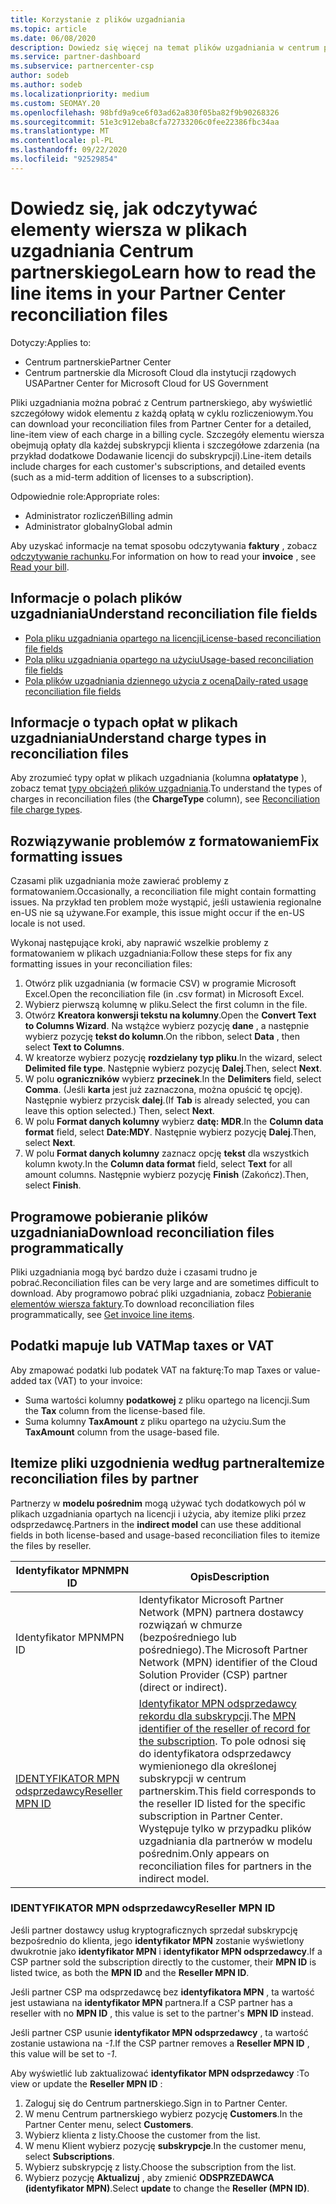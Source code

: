 ```yaml
---
title: Korzystanie z plików uzgadniania
ms.topic: article
ms.date: 06/08/2020
description: Dowiedz się więcej na temat plików uzgadniania w centrum partnerskim i interpretacji szczegółowych widoków elementów wierszy opłat dla danego cyklu rozliczeniowego.
ms.service: partner-dashboard
ms.subservice: partnercenter-csp
author: sodeb
ms.author: sodeb
ms.localizationpriority: medium
ms.custom: SEOMAY.20
ms.openlocfilehash: 98bfd9a9ce6f03ad62a830f05ba82f9b90268326
ms.sourcegitcommit: 51e3c912eba8cfa72733206c0fee22386fbc34aa
ms.translationtype: MT
ms.contentlocale: pl-PL
ms.lasthandoff: 09/22/2020
ms.locfileid: "92529854"
---
```

# <a name="learn-how-to-read-the-line-items-in-your-partner-center-reconciliation-files"></a><span data-ttu-id="655ac-103">Dowiedz się, jak odczytywać elementy wiersza w plikach uzgadniania Centrum partnerskiego</span><span class="sxs-lookup"><span data-stu-id="655ac-103">Learn how to read the line items in your Partner Center reconciliation files</span></span>

<span data-ttu-id="655ac-104">Dotyczy:</span><span class="sxs-lookup"><span data-stu-id="655ac-104">Applies to:</span></span>

- <span data-ttu-id="655ac-105">Centrum partnerskie</span><span class="sxs-lookup"><span data-stu-id="655ac-105">Partner Center</span></span>
- <span data-ttu-id="655ac-106">Centrum partnerskie dla Microsoft Cloud dla instytucji rządowych USA</span><span class="sxs-lookup"><span data-stu-id="655ac-106">Partner Center for Microsoft Cloud for US Government</span></span>

<span data-ttu-id="655ac-107">Pliki uzgadniania można pobrać z Centrum partnerskiego, aby wyświetlić szczegółowy widok elementu z każdą opłatą w cyklu rozliczeniowym.</span><span class="sxs-lookup"><span data-stu-id="655ac-107">You can download your reconciliation files from Partner Center for a detailed, line-item view of each charge in a billing cycle.</span></span> <span data-ttu-id="655ac-108">Szczegóły elementu wiersza obejmują opłaty dla każdej subskrypcji klienta i szczegółowe zdarzenia (na przykład dodatkowe Dodawanie licencji do subskrypcji).</span><span class="sxs-lookup"><span data-stu-id="655ac-108">Line-item details include charges for each customer's subscriptions, and detailed events (such as a mid-term addition of licenses to a subscription).</span></span>

<span data-ttu-id="655ac-109">Odpowiednie role:</span><span class="sxs-lookup"><span data-stu-id="655ac-109">Appropriate roles:</span></span>

- <span data-ttu-id="655ac-110">Administrator rozliczeń</span><span class="sxs-lookup"><span data-stu-id="655ac-110">Billing admin</span></span>
- <span data-ttu-id="655ac-111">Administrator globalny</span><span class="sxs-lookup"><span data-stu-id="655ac-111">Global admin</span></span>

<span data-ttu-id="655ac-112">Aby uzyskać informacje na temat sposobu odczytywania **faktury** , zobacz [odczytywanie rachunku](read-your-bill.md).</span><span class="sxs-lookup"><span data-stu-id="655ac-112">For information on how to read your **invoice** , see [Read your bill](read-your-bill.md).</span></span>

## <a name="understand-reconciliation-file-fields"></a><span data-ttu-id="655ac-113">Informacje o polach plików uzgadniania</span><span class="sxs-lookup"><span data-stu-id="655ac-113">Understand reconciliation file fields</span></span>

- [<span data-ttu-id="655ac-114">Pola pliku uzgadniania opartego na licencji</span><span class="sxs-lookup"><span data-stu-id="655ac-114">License-based reconciliation file fields</span></span>](license-based-recon-files.md)
- [<span data-ttu-id="655ac-115">Pola pliku uzgadniania opartego na użyciu</span><span class="sxs-lookup"><span data-stu-id="655ac-115">Usage-based reconciliation file fields</span></span>](usage-based-recon-files.md)
- [<span data-ttu-id="655ac-116">Pola plików uzgadniania dziennego użycia z oceną</span><span class="sxs-lookup"><span data-stu-id="655ac-116">Daily-rated usage reconciliation file fields</span></span>](daily-rated-usage-recon-files.md)

## <a name="understand-charge-types-in-reconciliation-files"></a><span data-ttu-id="655ac-117">Informacje o typach opłat w plikach uzgadniania</span><span class="sxs-lookup"><span data-stu-id="655ac-117">Understand charge types in reconciliation files</span></span>

<span data-ttu-id="655ac-118">Aby zrozumieć typy opłat w plikach uzgadniania (kolumna **opłatatype** ), zobacz temat [typy obciążeń plików uzgadniania](recon-file-charge-types.md).</span><span class="sxs-lookup"><span data-stu-id="655ac-118">To understand the types of charges in reconciliation files (the **ChargeType** column), see [Reconciliation file charge types](recon-file-charge-types.md).</span></span>

## <a name="fix-formatting-issues"></a><span data-ttu-id="655ac-119">Rozwiązywanie problemów z formatowaniem</span><span class="sxs-lookup"><span data-stu-id="655ac-119">Fix formatting issues</span></span>

<span data-ttu-id="655ac-120">Czasami plik uzgadniania może zawierać problemy z formatowaniem.</span><span class="sxs-lookup"><span data-stu-id="655ac-120">Occasionally, a reconciliation file might contain formatting issues.</span></span> <span data-ttu-id="655ac-121">Na przykład ten problem może wystąpić, jeśli ustawienia regionalne en-US nie są używane.</span><span class="sxs-lookup"><span data-stu-id="655ac-121">For example, this issue might occur if the en-US locale is not used.</span></span>

<span data-ttu-id="655ac-122">Wykonaj następujące kroki, aby naprawić wszelkie problemy z formatowaniem w plikach uzgadniania:</span><span class="sxs-lookup"><span data-stu-id="655ac-122">Follow these steps for fix any formatting issues in your reconciliation files:</span></span>

1. <span data-ttu-id="655ac-123">Otwórz plik uzgadniania (w formacie CSV) w programie Microsoft Excel.</span><span class="sxs-lookup"><span data-stu-id="655ac-123">Open the reconciliation file (in .csv format) in Microsoft Excel.</span></span>
2. <span data-ttu-id="655ac-124">Wybierz pierwszą kolumnę w pliku.</span><span class="sxs-lookup"><span data-stu-id="655ac-124">Select the first column in the file.</span></span>
3. <span data-ttu-id="655ac-125">Otwórz **Kreatora konwersji tekstu na kolumny**.</span><span class="sxs-lookup"><span data-stu-id="655ac-125">Open the **Convert Text to Columns Wizard**.</span></span> <span data-ttu-id="655ac-126">Na wstążce wybierz pozycję **dane** , a następnie wybierz pozycję **tekst do kolumn**.</span><span class="sxs-lookup"><span data-stu-id="655ac-126">On the ribbon, select **Data** , then select **Text to Columns**.</span></span>
4. <span data-ttu-id="655ac-127">W kreatorze wybierz pozycję **rozdzielany typ pliku**.</span><span class="sxs-lookup"><span data-stu-id="655ac-127">In the wizard, select **Delimited file type**.</span></span> <span data-ttu-id="655ac-128">Następnie wybierz pozycję **Dalej**.</span><span class="sxs-lookup"><span data-stu-id="655ac-128">Then, select **Next**.</span></span>
5. <span data-ttu-id="655ac-129">W polu **ograniczników** wybierz **przecinek**.</span><span class="sxs-lookup"><span data-stu-id="655ac-129">In the **Delimiters** field, select **Comma**.</span></span> <span data-ttu-id="655ac-130">(Jeśli **karta** jest już zaznaczona, można opuścić tę opcję). Następnie wybierz przycisk **dalej**.</span><span class="sxs-lookup"><span data-stu-id="655ac-130">(If **Tab** is already selected, you can leave this option selected.) Then, select **Next**.</span></span>
6. <span data-ttu-id="655ac-131">W polu **Format danych kolumny** wybierz **datę: MDR**.</span><span class="sxs-lookup"><span data-stu-id="655ac-131">In the **Column data format** field, select **Date:MDY**.</span></span> <span data-ttu-id="655ac-132">Następnie wybierz pozycję **Dalej**.</span><span class="sxs-lookup"><span data-stu-id="655ac-132">Then, select **Next**.</span></span>
7. <span data-ttu-id="655ac-133">W polu **Format danych kolumny** zaznacz opcję **tekst** dla wszystkich kolumn kwoty.</span><span class="sxs-lookup"><span data-stu-id="655ac-133">In the **Column data format** field, select **Text** for all amount columns.</span></span> <span data-ttu-id="655ac-134">Następnie wybierz pozycję **Finish** (Zakończ).</span><span class="sxs-lookup"><span data-stu-id="655ac-134">Then, select **Finish**.</span></span>

## <a name="download-reconciliation-files-programmatically"></a><span data-ttu-id="655ac-135">Programowe pobieranie plików uzgadniania</span><span class="sxs-lookup"><span data-stu-id="655ac-135">Download reconciliation files programmatically</span></span>

<span data-ttu-id="655ac-136">Pliki uzgadniania mogą być bardzo duże i czasami trudno je pobrać.</span><span class="sxs-lookup"><span data-stu-id="655ac-136">Reconciliation files can be very large and are sometimes difficult to download.</span></span> <span data-ttu-id="655ac-137">Aby programowo pobrać pliki uzgadniania, zobacz [Pobieranie elementów wiersza faktury](/partner-center/develop/get-invoiceline-items).</span><span class="sxs-lookup"><span data-stu-id="655ac-137">To download reconciliation files programmatically, see [Get invoice line items](/partner-center/develop/get-invoiceline-items).</span></span>

## <a name="map-taxes-or-vat"></a><span data-ttu-id="655ac-138">Podatki mapuje lub VAT</span><span class="sxs-lookup"><span data-stu-id="655ac-138">Map taxes or VAT</span></span>

<span data-ttu-id="655ac-139">Aby zmapować podatki lub podatek VAT na fakturę:</span><span class="sxs-lookup"><span data-stu-id="655ac-139">To map Taxes or value-added tax (VAT) to your invoice:</span></span>

- <span data-ttu-id="655ac-140">Suma wartości kolumny **podatkowej** z pliku opartego na licencji.</span><span class="sxs-lookup"><span data-stu-id="655ac-140">Sum the **Tax** column from the license-based file.</span></span>
- <span data-ttu-id="655ac-141">Suma kolumny **TaxAmount** z pliku opartego na użyciu.</span><span class="sxs-lookup"><span data-stu-id="655ac-141">Sum the **TaxAmount** column from the usage-based file.</span></span>

## <a name="itemize-reconciliation-files-by-partner"></a><span data-ttu-id="655ac-142">Itemize pliki uzgodnienia według partnera</span><span class="sxs-lookup"><span data-stu-id="655ac-142">Itemize reconciliation files by partner</span></span>

<span data-ttu-id="655ac-143">Partnerzy w **modelu pośrednim** mogą używać tych dodatkowych pól w plikach uzgadniania opartych na licencji i użycia, aby itemize pliki przez odsprzedawcę.</span><span class="sxs-lookup"><span data-stu-id="655ac-143">Partners in the **indirect model** can use these additional fields in both license-based and usage-based reconciliation files to itemize the files by reseller.</span></span>

| <span data-ttu-id="655ac-144">Identyfikator MPN</span><span class="sxs-lookup"><span data-stu-id="655ac-144">MPN ID</span></span> | <span data-ttu-id="655ac-145">Opis</span><span class="sxs-lookup"><span data-stu-id="655ac-145">Description</span></span> |
| ------ | ----------- |
| <span data-ttu-id="655ac-146">Identyfikator MPN</span><span class="sxs-lookup"><span data-stu-id="655ac-146">MPN ID</span></span> | <span data-ttu-id="655ac-147">Identyfikator Microsoft Partner Network (MPN) partnera dostawcy rozwiązań w chmurze (bezpośredniego lub pośredniego).</span><span class="sxs-lookup"><span data-stu-id="655ac-147">The Microsoft Partner Network (MPN) identifier of the Cloud Solution Provider (CSP) partner (direct or indirect).</span></span> |
| [<span data-ttu-id="655ac-148">IDENTYFIKATOR MPN odsprzedawcy</span><span class="sxs-lookup"><span data-stu-id="655ac-148">Reseller MPN ID</span></span>](#reseller-mpn-id) | <span data-ttu-id="655ac-149">[Identyfikator MPN odsprzedawcy rekordu dla subskrypcji](#reseller-mpn-id).</span><span class="sxs-lookup"><span data-stu-id="655ac-149">The [MPN identifier of the reseller of record for the subscription](#reseller-mpn-id).</span></span> <span data-ttu-id="655ac-150">To pole odnosi się do identyfikatora odsprzedawcy wymienionego dla określonej subskrypcji w centrum partnerskim.</span><span class="sxs-lookup"><span data-stu-id="655ac-150">This field corresponds to the reseller ID listed for the specific subscription in Partner Center.</span></span> <span data-ttu-id="655ac-151">Występuje tylko w przypadku plików uzgadniania dla partnerów w modelu pośrednim.</span><span class="sxs-lookup"><span data-stu-id="655ac-151">Only appears on reconciliation files for partners in the indirect model.</span></span> |

### <a name="reseller-mpn-id"></a><span data-ttu-id="655ac-152">IDENTYFIKATOR MPN odsprzedawcy</span><span class="sxs-lookup"><span data-stu-id="655ac-152">Reseller MPN ID</span></span>

<span data-ttu-id="655ac-153">Jeśli partner dostawcy usług kryptograficznych sprzedał subskrypcję bezpośrednio do klienta, jego **identyfikator MPN** zostanie wyświetlony dwukrotnie jako **identyfikator MPN** i **identyfikator MPN odsprzedawcy**.</span><span class="sxs-lookup"><span data-stu-id="655ac-153">If a CSP partner sold the subscription directly to the customer, their **MPN ID** is listed twice, as both the **MPN ID** and the **Reseller MPN ID**.</span></span>

<span data-ttu-id="655ac-154">Jeśli partner CSP ma odsprzedawcę bez **identyfikatora MPN** , ta wartość jest ustawiana na **identyfikator MPN** partnera.</span><span class="sxs-lookup"><span data-stu-id="655ac-154">If a CSP partner has a reseller with no **MPN ID** , this value is set to the partner's **MPN ID** instead.</span></span>

<span data-ttu-id="655ac-155">Jeśli partner CSP usunie **identyfikator MPN odsprzedawcy** , ta wartość zostanie ustawiona na *-1*.</span><span class="sxs-lookup"><span data-stu-id="655ac-155">If the CSP partner removes a **Reseller MPN ID** , this value will be set to *-1*.</span></span>

<span data-ttu-id="655ac-156">Aby wyświetlić lub zaktualizować **identyfikator MPN odsprzedawcy** :</span><span class="sxs-lookup"><span data-stu-id="655ac-156">To view or update the **Reseller MPN ID** :</span></span>

1. <span data-ttu-id="655ac-157">Zaloguj się do Centrum partnerskiego.</span><span class="sxs-lookup"><span data-stu-id="655ac-157">Sign in to Partner Center.</span></span>
2. <span data-ttu-id="655ac-158">W menu Centrum partnerskiego wybierz pozycję **Customers**.</span><span class="sxs-lookup"><span data-stu-id="655ac-158">In the Partner Center menu, select **Customers**.</span></span>
3. <span data-ttu-id="655ac-159">Wybierz klienta z listy.</span><span class="sxs-lookup"><span data-stu-id="655ac-159">Choose the customer from the list.</span></span>
4. <span data-ttu-id="655ac-160">W menu Klient wybierz pozycję **subskrypcje**.</span><span class="sxs-lookup"><span data-stu-id="655ac-160">In the customer menu, select **Subscriptions**.</span></span>
5. <span data-ttu-id="655ac-161">Wybierz subskrypcję z listy.</span><span class="sxs-lookup"><span data-stu-id="655ac-161">Choose the subscription from the list.</span></span>
6. <span data-ttu-id="655ac-162">Wybierz pozycję **Aktualizuj** , aby zmienić **ODSPRZEDAWCA (identyfikator MPN)**.</span><span class="sxs-lookup"><span data-stu-id="655ac-162">Select **update** to change the **Reseller (MPN ID)**.</span></span>